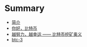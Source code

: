 # Summary

* [简介](README.md)
* [你好，比特币](btc-1.md)
* [越努力，越幸运 —— 比特币挖矿奥义](btc-2.md)
* [btc-3](btc-3.md)

